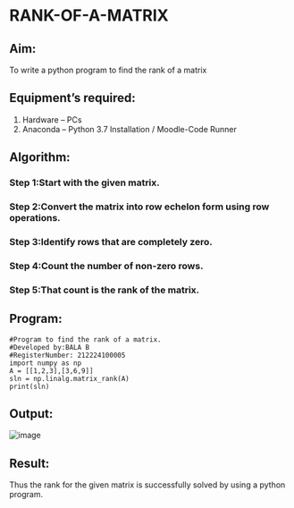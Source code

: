 # RANK-OF-A-MATRIX
## Aim:
To write a python program to find the rank of a matrix
## Equipment’s required:
1. 	Hardware – PCs
2. 	Anaconda – Python 3.7 Installation / Moodle-Code Runner
## Algorithm:
### Step 1:Start with the given matrix.

### Step 2:Convert the matrix into row echelon form using row operations.

### Step 3:Identify rows that are completely zero.

### Step 4:Count the number of non-zero rows.

### Step 5:That count is the rank of the matrix.


## Program:
```
#Program to find the rank of a matrix.
#Developed by:BALA B
#RegisterNumber: 212224100005
import numpy as np
A = [[1,2,3],[3,6,9]]
sln = np.linalg.matrix_rank(A)
print(sln)
```
## Output:

![image](https://github.com/user-attachments/assets/a48b3afa-d27b-45b3-80a4-63f87b0e5aa6)

## Result:
Thus the rank for the given matrix is successfully solved by  using a python program.

